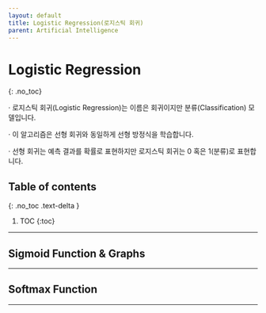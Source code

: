 ```yaml
---
layout: default
title: Logistic Regression(로지스틱 회귀)
parent: Artificial Intelligence
---
```


# Logistic Regression 
{: .no_toc}

· 로지스틱 회귀(Logistic Regression)는 이름은 회귀이지만 분류(Classification) 모델입니다.

· 이 알고리즘은 선형 회귀와 동일하게 선형 방정식을 학습합니다.
 
· 선형 회귀는 예측 결과를 확률로 표현하지만 로지스틱 회귀는 0 혹은 1(분류)로 표현합니다.

## Table of contents
{: .no_toc .text-delta }

1. TOC
{:toc}

---

## Sigmoid Function & Graphs

---

## Softmax Function

---

